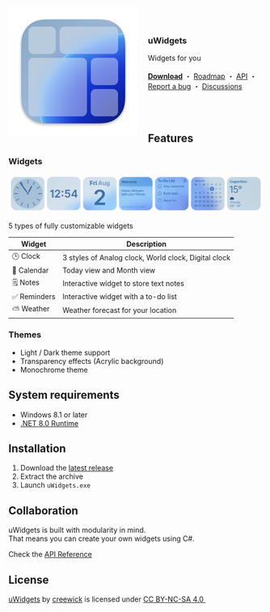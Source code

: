 <div>
  <img src=".github/images/icon256x256@2x.png" width="256" alt="Logo" align="left" style="margin-right: 20px;">
  <div>
    <br/><br/>
    <h3>uWidgets</h3>
    Widgets for you<br/><br/>
      <b><a href="https://github.com/creewick/uWidgets/releases">Download</a></b> ・
      <a href="https://github.com/users/creewick/projects/4">Roadmap</a> ・
      <a href="https://github.com/creewick/uWidgets/wiki/API">API</a> ・
      <a href="https://github.com/creewick/uWidgets/issues">Report a bug</a> ・
      <a href="https://github.com/creewick/uWidgets/discussions">Discussions</a>
    <br/><br/><br/><br/>
  </div>
</div>

## Features

### Widgets

<img src=".github/images/widgets_line.png">

5 types of fully customizable widgets

| Widget  | Description                                          |
|---------|------------------------------------------------------|
| 🕒 Clock | 3 styles of Analog clock, World clock, Digital clock |
| 📅 Calendar | Today view and Month view                            |
| 🗒️ Notes | Interactive widget to store text notes               |
| ✅ Reminders | Interactive widget with a to-do list                 |
| ⛅️ Weather | Weather forecast for your location                   |

### Themes

- Light / Dark theme support
- Transparency effects (Acrylic background)
- Monochrome theme

## System requirements

- Windows 8.1 or later 
- [.NET 8.0 Runtime](https://dotnet.microsoft.com/en-us/download/dotnet/8.0)

## Installation

1. Download the [latest release](https://github.com/creewick/uWidgets/releases)
2. Extract the archive
3. Launch `uWidgets.exe`

## Collaboration

uWidgets is built with modularity in mind.<br/>
That means you can create your own widgets using C#.

Check the [API Reference](https://github.com/creewick/uWidgets/wiki/API)

## License

<p xmlns:cc="http://creativecommons.org/ns#" xmlns:dct="http://purl.org/dc/terms/"><a property="dct:title" rel="cc:attributionURL" href="https://github.com/creewick/uWidgets">uWidgets</a> by <a rel="cc:attributionURL dct:creator" property="cc:attributionName" href="https://github.com/creewick">creewick</a> is licensed under <a href="https://creativecommons.org/licenses/by-nc-sa/4.0/?ref=chooser-v1" target="_blank" rel="license noopener noreferrer" style="display:inline-block;">CC BY-NC-SA 4.0 <img style="height:22px!important;margin-left:3px;vertical-align:text-bottom;" src="https://mirrors.creativecommons.org/presskit/icons/cc.svg?ref=chooser-v1" alt=""><img style="height:22px!important;margin-left:3px;vertical-align:text-bottom;" src="https://mirrors.creativecommons.org/presskit/icons/by.svg?ref=chooser-v1" alt=""><img style="height:22px!important;margin-left:3px;vertical-align:text-bottom;" src="https://mirrors.creativecommons.org/presskit/icons/nc.svg?ref=chooser-v1" alt=""><img style="height:22px!important;margin-left:3px;vertical-align:text-bottom;" src="https://mirrors.creativecommons.org/presskit/icons/sa.svg?ref=chooser-v1" alt=""></a></p>

